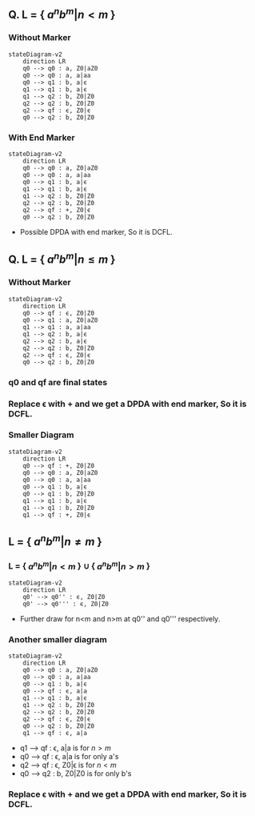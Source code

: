 ## Q. L = { $a^nb^m|n \lt m$ }

### Without Marker
```mermaid
stateDiagram-v2
    direction LR
    q0 --> q0 : a, Z0|aZ0
    q0 --> q0 : a, a|aa
    q0 --> q1 : b, a|ϵ
    q1 --> q1 : b, a|ϵ
    q1 --> q2 : b, Z0|Z0
    q2 --> q2 : b, Z0|Z0
    q2 --> qf : ϵ, Z0|ϵ
    q0 --> q2 : b, Z0|Z0
```
### With End Marker
```mermaid
stateDiagram-v2
    direction LR
    q0 --> q0 : a, Z0|aZ0
    q0 --> q0 : a, a|aa
    q0 --> q1 : b, a|ϵ
    q1 --> q1 : b, a|ϵ
    q1 --> q2 : b, Z0|Z0
    q2 --> q2 : b, Z0|Z0
    q2 --> qf : +, Z0|ϵ
    q0 --> q2 : b, Z0|Z0
```
- Possible DPDA with end marker, So it is DCFL.


## Q. L = { $a^nb^m|n \leq m$ }

### Without Marker
```mermaid
stateDiagram-v2
    direction LR
    q0 --> qf : ϵ, Z0|Z0
    q0 --> q1 : a, Z0|aZ0
    q1 --> q1 : a, a|aa
    q1 --> q2 : b, a|ϵ
    q2 --> q2 : b, a|ϵ
    q2 --> q2 : b, Z0|Z0
    q2 --> qf : ϵ, Z0|ϵ
    q0 --> q2 : b, Z0|Z0
```
### q0 and qf are final states

### Replace ϵ with + and we get a DPDA with end marker, So it is DCFL.

### Smaller Diagram
```mermaid
stateDiagram-v2
    direction LR
    q0 --> qf : +, Z0|Z0
    q0 --> q0 : a, Z0|aZ0
    q0 --> q0 : a, a|aa
    q0 --> q1 : b, a|ϵ
    q0 --> q1 : b, Z0|Z0
    q1 --> q1 : b, a|ϵ
    q1 --> q1 : b, Z0|Z0
    q1 --> qf : +, Z0|ϵ
```

## L = { $a^nb^m|n \neq m$ }

### L = { $a^nb^m|n \lt m$ } $\cup$ { $a^nb^m|n \gt m$ }
```mermaid
stateDiagram-v2
    direction LR
    q0' --> q0'' : ϵ, Z0|Z0
    q0' --> q0''' : ϵ, Z0|Z0
```
- Further draw for n\<m and n\>m at q0'' and q0''' respectively.

### Another smaller diagram
```mermaid
stateDiagram-v2
    direction LR
    q0 --> q0 : a, Z0|aZ0
    q0 --> q0 : a, a|aa
    q0 --> q1 : b, a|ϵ
    q0 --> qf : ϵ, a|a
    q1 --> q1 : b, a|ϵ
    q1 --> q2 : b, Z0|Z0
    q2 --> q2 : b, Z0|Z0
    q2 --> qf : ϵ, Z0|ϵ
    q0 --> q2 : b, Z0|Z0
    q1 --> qf : ϵ, a|a
```
- q1 --> qf : ϵ, a|a is for $n \gt m$
- q0 --> qf : ϵ, a|a is for only a's
- q2 --> qf : ϵ, Z0|ϵ is for $n \lt m$
- q0 --> q2 : b, Z0|Z0 is for only b's
### Replace ϵ with + and we get a DPDA with end marker, So it is DCFL.